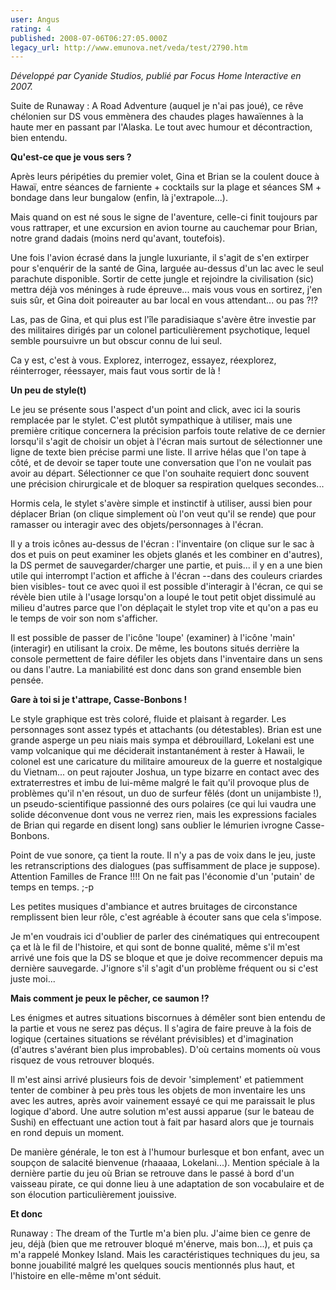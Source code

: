 ```yaml
---
user: Angus
rating: 4
published: 2008-07-06T06:27:05.000Z
legacy_url: http://www.emunova.net/veda/test/2790.htm
---
```

_Développé par Cyanide Studios, publié par Focus Home Interactive en 2007\._  

  

Suite de Runaway : A Road Adventure (auquel je n'ai pas joué), ce rêve chélonien sur DS vous emmènera des chaudes plages hawaïennes à la haute mer en passant par l'Alaska. Le tout avec humour et décontraction, bien entendu.  

  

**Qu'est-ce que je vous sers ?**  

  

Après leurs péripéties du premier volet, Gina et Brian se la coulent douce à Hawaï, entre séances de farniente + cocktails sur la plage et séances SM + bondage dans leur bungalow (enfin, là j'extrapole...).  

  

Mais quand on est né sous le signe de l'aventure, celle-ci finit toujours par vous rattraper, et une excursion en avion tourne au cauchemar pour Brian, notre grand dadais (moins nerd qu'avant, toutefois).  

Une fois l'avion écrasé dans la jungle luxuriante, il s'agit de s'en extirper pour s'enquérir de la santé de Gina, larguée au-dessus d'un lac avec le seul parachute disponible. Sortir de cette jungle et rejoindre la civilisation (sic) mettra déjà vos méninges à rude épreuve... mais vous vous en sortirez, j'en suis sûr, et Gina doit poireauter au bar local en vous attendant... ou pas ?!?  

Las, pas de Gina, et qui plus est l'île paradisiaque s'avère être investie par des militaires dirigés par un colonel particulièrement psychotique, lequel semble poursuivre un but obscur connu de lui seul.  

Ca y est, c'est à vous. Explorez, interrogez, essayez, réexplorez, réinterroger, réessayer, mais faut vous sortir de là !  

  

**Un peu de style(t)**  

  

Le jeu se présente sous l'aspect d'un point and click, avec ici la souris remplacée par le stylet. C'est plutôt sympathique à utiliser, mais une première critique concernera la précision parfois toute relative de ce dernier lorsqu'il s'agit de choisir un objet à l'écran mais surtout de sélectionner une ligne de texte bien précise parmi une liste. Il arrive hélas que l'on tape à côté, et de devoir se taper toute une conversation que l'on ne voulait pas avoir au départ. Sélectionner ce que l'on souhaite requiert donc souvent une précision chirurgicale et de bloquer sa respiration quelques secondes...  

Hormis cela, le stylet s'avère simple et instinctif à utiliser, aussi bien pour déplacer Brian (on clique simplement où l'on veut qu'il se rende) que pour ramasser ou interagir avec des objets/personnages à l'écran.  

  

Il y a trois icônes au-dessus de l'écran : l'inventaire (on clique sur le sac à dos et puis on peut examiner les objets glanés et les combiner en d'autres), la DS permet de sauvegarder/charger une partie, et puis... il y en a une bien utile qui interrompt l'action et affiche à l'écran --dans des couleurs criardes bien visibles- tout ce avec quoi il est possible d'interagir à l'écran, ce qui se révèle bien utile à l'usage lorsqu'on a loupé le tout petit objet dissimulé au milieu d'autres parce que l'on déplaçait le stylet trop vite et qu'on a pas eu le temps de voir son nom s'afficher.  

  

Il est possible de passer de l'icône 'loupe' (examiner) à l'icône 'main' (interagir) en utilisant la croix. De même, les boutons situés derrière la console permettent de faire défiler les objets dans l'inventaire dans un sens ou dans l'autre. La maniabilité est donc dans son grand ensemble bien pensée.  

  

**Gare à toi si je t'attrape, Casse-Bonbons !**  

  

Le style graphique est très coloré, fluide et plaisant à regarder. Les personnages sont assez typés et attachants (ou détestables). Brian est une grande asperge un peu niais mais sympa et débrouillard, Lokelani est une vamp volcanique qui me déciderait instantanément à rester à Hawaii, le colonel est une caricature du militaire amoureux de la guerre et nostalgique du Vietnam... on peut rajouter Joshua, un type bizarre en contact avec des extraterrestres et imbu de lui-même malgré le fait qu'il provoque plus de problèmes qu'il n'en résout, un duo de surfeur fêlés (dont un unijambiste !), un pseudo-scientifique passionné des ours polaires (ce qui lui vaudra une solide déconvenue dont vous ne verrez rien, mais les expressions faciales de Brian qui regarde en disent long) sans oublier le lémurien ivrogne Casse-Bonbons.  

  

Point de vue sonore, ça tient la route. Il n'y a pas de voix dans le jeu, juste les retranscriptions des dialogues (pas suffisamment de place je suppose). Attention Familles de France !!!! On ne fait pas l'économie d'un 'putain' de temps en temps. ;-p  

Les petites musiques d'ambiance et autres bruitages de circonstance remplissent bien leur rôle, c'est agréable à écouter sans que cela s'impose.  

  

Je m'en voudrais ici d'oublier de parler des cinématiques qui entrecoupent ça et là le fil de l'histoire, et qui sont de bonne qualité, même s'il m'est arrivé une fois que la DS se bloque et que je doive recommencer depuis ma dernière sauvegarde. J'ignore s'il s'agit d'un problème fréquent ou si c'est juste moi...  

  

**Mais comment je peux le pêcher, ce saumon !?**  

  

Les énigmes et autres situations biscornues à démêler sont bien entendu de la partie et vous ne serez pas déçus. Il s'agira de faire preuve à la fois de logique (certaines situations se révélant prévisibles) et d'imagination (d'autres s'avérant bien plus improbables). D'où certains moments où vous risquez de vous retrouver bloqués.  

Il m'est ainsi arrivé plusieurs fois de devoir 'simplement' et patiemment tenter de combiner à peu près tous les objets de mon inventaire les uns avec les autres, après avoir vainement essayé ce qui me paraissait le plus logique d'abord. Une autre solution m'est aussi apparue (sur le bateau de Sushi) en effectuant une action tout à fait par hasard alors que je tournais en rond depuis un moment.  

  

De manière générale, le ton est à l'humour burlesque et bon enfant, avec un soupçon de salacité bienvenue (rhaaaaa, Lokelani...). Mention spéciale à la dernière partie du jeu où Brian se retrouve dans le passé à bord d'un vaisseau pirate, ce qui donne lieu à une adaptation de son vocabulaire et de son élocution particulièrement jouissive.  

  

**Et donc**  

  

Runaway : The dream of the Turtle m'a bien plu. J'aime bien ce genre de jeu, déjà (bien que me retrouver bloqué m'énerve, mais bon...), et puis ça m'a rappelé Monkey Island. Mais les caractéristiques techniques du jeu, sa bonne jouabilité malgré les quelques soucis mentionnés plus haut, et l'histoire en elle-même m'ont séduit.